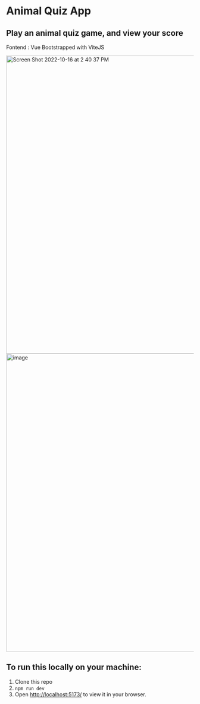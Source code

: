 # Animal Quiz App

## Play an animal quiz game, and view your score

Fontend : Vue
Bootstrapped with ViteJS

<img width="800" alt="Screen Shot 2022-10-16 at 2 40 37 PM" src="https://user-images.githubusercontent.com/68308236/196052508-69525a0b-073b-4bcb-8d0f-e61ab05a5b02.png">
<img width="800" alt="image" src="https://user-images.githubusercontent.com/68308236/196052569-0742138c-13c1-45ed-883b-5d112570a9d3.png">


## To run this locally on your machine:

1. Clone this repo
2. `npm run dev`
3. Open [http://localhost:5173/](http://localhost:5173) to view it in your browser.
